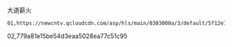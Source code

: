 大道薪火

    01,https://newcntv.qcloudcdn.com/asp/hls/main/0303000a/3/default/5f12e7dd5e42462db2ed5d10245f0253/main.m3u8
02,779a81e15be54d3eaa5028ea77c51c95
